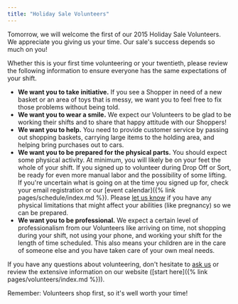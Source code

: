 ```yaml
---
title: "Holiday Sale Volunteers"
---
```


Tomorrow, we will welcome the first of our 2015 Holiday Sale Volunteers. We appreciate you giving us your time. Our sale's success depends so much on you!

Whether this is your first time volunteering or your twentieth, please review the following information to ensure everyone has the same expectations of your shift. 

* **We want you to take initiative.** If you see a Shopper in need of a new basket or an area of toys that is messy, we want you to feel free to fix those problems without being told.
* **We want you to wear a smile.** We expect our Volunteers to be glad to be working their shifts and to share that happy attitude with our Shoppers!
* **We want you to help.** You need to provide customer service by passing out shopping baskets, carrying large items to the holding area, and helping bring purchases out to cars.
* **We want you to be prepared for the physical parts.** You should expect some physical activity. At minimum, you will likely be on your feet the whole of your shift. If you signed up to volunteer during Drop Off or Sort, be ready for even more manual labor and the possibility of some lifting. If you're uncertain what is going on at the time you signed up for, check your email registration or our [event calendar]({% link pages/schedule/index.md %}). Please [let us know](mailto:info@boutiqueforaweek.com) if you have any physical limitations that might affect your abilities (like pregnancy) so we can be prepared.
* **We want you to be professional.** We expect a certain level of professionalism from our Volunteers like arriving on time, not shopping during your shift, not using your phone, and working your shift for the length of time scheduled. This also means your children are in the care of someone else and you have taken care of your own meal needs.

If you have any questions about volunteering, don't hesitate to [ask us](mailto:info@boutiqueforaweek.com) or review the extensive information on our website ([start here]({% link pages/volunteers/index.md %})).

Remember: Volunteers shop first, so it's well worth your time!
